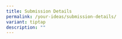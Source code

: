 ```yaml
---
title: Submission Details
permalink: /your-ideas/submission-details/
variant: tiptap
description: ""
---
```

